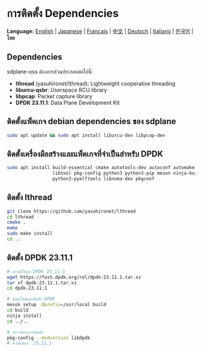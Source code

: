 # การติดตั้ง Dependencies

**Language:** [English](../en/install-dependencies.md) | [Japanese](../ja/install-dependencies.md) | [Français](../fr/install-dependencies.md) | [中文](../zh/install-dependencies.md) | [Deutsch](../de/install-dependencies.md) | [Italiano](../it/install-dependencies.md) | [한국어](../ko/install-dependencies.md) | **ไทย**

## Dependencies

sdplane-oss ต้องการส่วนประกอบต่อไปนี้:
- **lthread** (yasuhironet/lthread): Lightweight cooperative threading
- **liburcu-qsbr**: Userspace RCU library  
- **libpcap**: Packet capture library
- **DPDK 23.11.1**: Data Plane Development Kit

## ติดตั้งแพ็คเกจ debian dependencies ของ sdplane

```bash
sudo apt update && sudo apt install liburcu-dev libpcap-dev
```

## ติดตั้งเครื่องมือสร้างและแพ็คเกจที่จำเป็นสำหรับ DPDK

```bash
sudo apt install build-essential cmake autotools-dev autoconf automake \
                 libtool pkg-config python3 python3-pip meson ninja-build \
                 python3-pyelftools libnuma-dev pkgconf
```

## ติดตั้ง lthread

```bash
git clone https://github.com/yasuhironet/lthread
cd lthread
cmake .
make
sudo make install
cd ..
```

## ติดตั้ง DPDK 23.11.1

```bash
# ดาวน์โหลด DPDK 23.11.1
wget https://fast.dpdk.org/rel/dpdk-23.11.1.tar.xz
tar xf dpdk-23.11.1.tar.xz
cd dpdk-23.11.1

# คอมไพล์และติดตั้ง DPDK
meson setup -Dprefix=/usr/local build
cd build
ninja install
cd ../..

# ตรวจสอบการติดตั้ง
pkg-config --modversion libdpdk
# ควรแสดง: 23.11.1
```